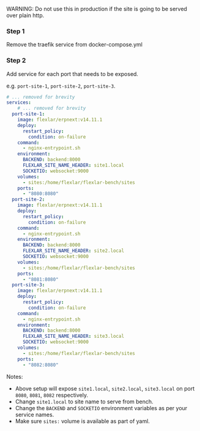WARNING: Do not use this in production if the site is going to be served over plain http.

### Step 1

Remove the traefik service from docker-compose.yml

### Step 2

Add service for each port that needs to be exposed.

e.g. `port-site-1`, `port-site-2`, `port-site-3`.

```yaml
# ... removed for brevity
services:
	# ... removed for brevity
  port-site-1:
    image: flexlar/erpnext:v14.11.1
    deploy:
      restart_policy:
        condition: on-failure
    command:
      - nginx-entrypoint.sh
    environment:
      BACKEND: backend:8000
      FLEXLAR_SITE_NAME_HEADER: site1.local
      SOCKETIO: websocket:9000
    volumes:
      - sites:/home/flexlar/flexlar-bench/sites
    ports:
      - "8080:8080"
  port-site-2:
    image: flexlar/erpnext:v14.11.1
    deploy:
      restart_policy:
        condition: on-failure
    command:
      - nginx-entrypoint.sh
    environment:
      BACKEND: backend:8000
      FLEXLAR_SITE_NAME_HEADER: site2.local
      SOCKETIO: websocket:9000
    volumes:
      - sites:/home/flexlar/flexlar-bench/sites
    ports:
      - "8081:8080"
  port-site-3:
    image: flexlar/erpnext:v14.11.1
    deploy:
      restart_policy:
        condition: on-failure
    command:
      - nginx-entrypoint.sh
    environment:
      BACKEND: backend:8000
      FLEXLAR_SITE_NAME_HEADER: site3.local
      SOCKETIO: websocket:9000
    volumes:
      - sites:/home/flexlar/flexlar-bench/sites
    ports:
      - "8082:8080"
```

Notes:

- Above setup will expose `site1.local`, `site2.local`, `site3.local` on port `8080`, `8081`, `8082` respectively.
- Change `site1.local` to site name to serve from bench.
- Change the `BACKEND` and `SOCKETIO` environment variables as per your service names.
- Make sure `sites:` volume is available as part of yaml.
